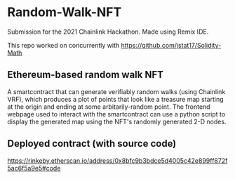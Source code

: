 # Random-Walk-NFT
Submission for the 2021 Chainlink Hackathon. Made using Remix IDE.

This repo worked on concurrently with https://github.com/jstat17/Solidity-Math

## Ethereum-based random walk NFT
A smartcontract that can generate verifiably random walks (using Chainlink VRF), which produces a plot of points that look like a treasure map starting at the origin and ending at some arbitarily-random point.
The frontend webpage used to interact with the smartcontract can use a python script to display the generated map using the NFT's randomly generated 2-D nodes.

## Deployed contract (with source code)
https://rinkeby.etherscan.io/address/0x8bfc9b3bdce5d4005c42e899ff872f5ac6f5a9e5#code
